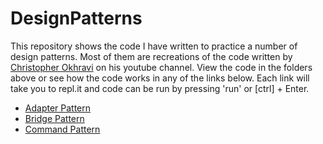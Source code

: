 # DesignPatterns

This repository shows the code I have written to practice a number of design patterns. Most of them are recreations of the code written by [Christopher Okhravi](https://www.youtube.com/watch?v=v9ejT8FO-7I&list=PLrhzvIcii6GNjpARdnO4ueTUAVR9eMBpc) on his youtube channel. View the code in the folders above or see how the code works in any of the links below. Each link will take you to repl.it and code can be run by pressing 'run' or \[ctrl\] + Enter.

* [Adapter Pattern](https://repl.it/@dukies_2000/AdapterPattern)
* [Bridge Pattern](https://repl.it/@dukies_2000/BridgePattern)
* [Command Pattern](https://repl.it/@dukies_2000/CommandPattern)
